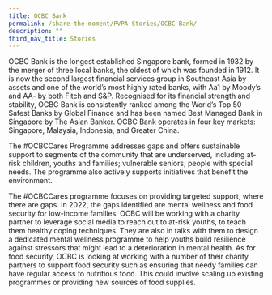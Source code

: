 ```yaml
---
title: OCBC Bank
permalink: /share-the-moment/PVPA-Stories/OCBC-Bank/
description: ""
third_nav_title: Stories
---
```



OCBC Bank is the longest established Singapore bank, formed in 1932 by the merger of three local banks, the oldest of which was founded in 1912. It is now the second largest financial services group in Southeast Asia by assets and one of the world’s most highly rated banks, with Aa1 by Moody’s and AA- by both Fitch and S&P. Recognised for its financial strength and stability, OCBC Bank is consistently ranked among the World’s Top 50 Safest Banks by Global Finance and has been named Best Managed Bank in Singapore by The Asian Banker. OCBC Bank operates in four key markets: Singapore, Malaysia, Indonesia, and Greater China.

The #OCBCCares Programme addresses gaps and offers sustainable support to segments of the community that are underserved, including at-risk children, youths and families; vulnerable seniors; people with special needs. The programme also actively supports initiatives that benefit the environment.

The #OCBCCares programme focuses on providing targeted support, where there are gaps. In 2022, the gaps identified are mental wellness and food security for low-income families. OCBC will be working with a charity partner to leverage social media to reach out to at-risk youths, to teach them healthy coping techniques. They are also in talks with them to design a dedicated mental wellness programme to help youths build resilience against stressors that might lead to a deterioration in mental health. As for food security, OCBC is looking at working with a number of their charity partners to support food security such as ensuring that needy families can have regular access to nutritious food. This could involve scaling up existing programmes or providing new sources of food supplies.
